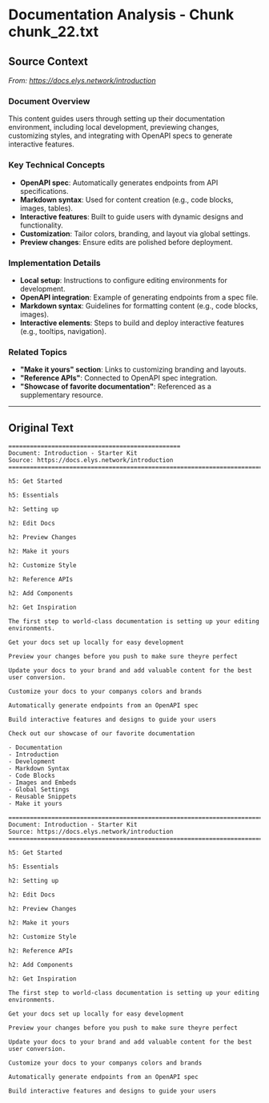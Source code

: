 # Documentation Analysis - Chunk chunk_22.txt

## Source Context
*From: https://docs.elys.network/introduction*

### Document Overview  
This content guides users through setting up their documentation environment, including local development, previewing changes, customizing styles, and integrating with OpenAPI specs to generate interactive features.  

### Key Technical Concepts  
- **OpenAPI spec**: Automatically generates endpoints from API specifications.  
- **Markdown syntax**: Used for content creation (e.g., code blocks, images, tables).  
- **Interactive features**: Built to guide users with dynamic designs and functionality.  
- **Customization**: Tailor colors, branding, and layout via global settings.  
- **Preview changes**: Ensure edits are polished before deployment.  

### Implementation Details  
- **Local setup**: Instructions to configure editing environments for development.  
- **OpenAPI integration**: Example of generating endpoints from a spec file.  
- **Markdown syntax**: Guidelines for formatting content (e.g., code blocks, images).  
- **Interactive elements**: Steps to build and deploy interactive features (e.g., tooltips, navigation).  

### Related Topics  
- **"Make it yours" section**: Links to customizing branding and layouts.  
- **"Reference APIs"**: Connected to OpenAPI spec integration.  
- **"Showcase of favorite documentation"**: Referenced as a supplementary resource.

---

## Original Text
```
================================================
Document: Introduction - Starter Kit
Source: https://docs.elys.network/introduction
================================================================================

h5: Get Started

h5: Essentials

h2: Setting up

h2: Edit Docs

h2: Preview Changes

h2: Make it yours

h2: Customize Style

h2: Reference APIs

h2: Add Components

h2: Get Inspiration

The first step to world-class documentation is setting up your editing environments.

Get your docs set up locally for easy development

Preview your changes before you push to make sure theyre perfect

Update your docs to your brand and add valuable content for the best user conversion.

Customize your docs to your companys colors and brands

Automatically generate endpoints from an OpenAPI spec

Build interactive features and designs to guide your users

Check out our showcase of our favorite documentation

- Documentation
- Introduction
- Development
- Markdown Syntax
- Code Blocks
- Images and Embeds
- Global Settings
- Reusable Snippets
- Make it yours

================================================================================
Document: Introduction - Starter Kit
Source: https://docs.elys.network/introduction
================================================================================

h5: Get Started

h5: Essentials

h2: Setting up

h2: Edit Docs

h2: Preview Changes

h2: Make it yours

h2: Customize Style

h2: Reference APIs

h2: Add Components

h2: Get Inspiration

The first step to world-class documentation is setting up your editing environments.

Get your docs set up locally for easy development

Preview your changes before you push to make sure theyre perfect

Update your docs to your brand and add valuable content for the best user conversion.

Customize your docs to your companys colors and brands

Automatically generate endpoints from an OpenAPI spec

Build interactive features and designs to guide your users

```
